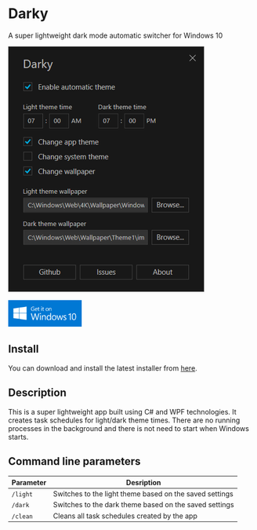 # Darky

A super lightweight dark mode automatic switcher for Windows 10

![](.repo/screenshot.png)

[![](.repo/download.png)](https://github.com/adrianmteo/Darky/releases)

## Install

You can download and install the latest installer from [here](https://github.com/adrianmteo/Darky/releases).

## Description

This is a super lightweight app built using C# and WPF technologies. It creates task schedules for light/dark theme times. There are no running processes in the background and there is not need to start when Windows starts.

## Command line parameters

| Parameter | Desription                                              |
| --------- | ------------------------------------------------------- |
| `/light`  | Switches to the light theme based on the saved settings |
| `/dark`   | Switches to the dark theme based on the saved settings  |
| `/clean`  | Cleans all task schedules created by the app            |
